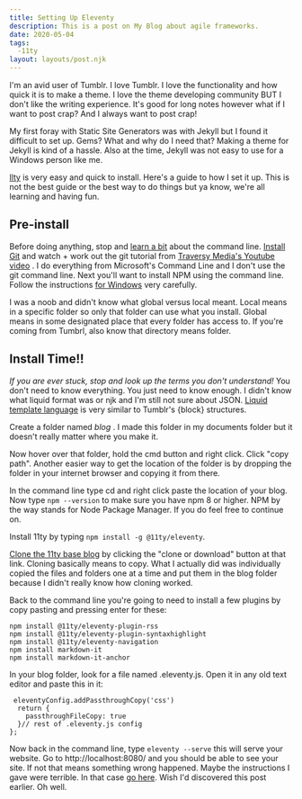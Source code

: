 ```yaml
---
title: Setting Up Eleventy
description: This is a post on My Blog about agile frameworks.
date: 2020-05-04
tags:
  -11ty
layout: layouts/post.njk
---
```


I'm an avid user of Tumblr. I love Tumblr. I love the functionality and how quick it is to make a theme. I love the theme developing community BUT I don't like the writing experience. It's good for long notes however what if I want to post crap? And I always want to post crap!

My first foray with Static Site Generators was with Jekyll but I found it difficult to set up. Gems? What and why do I need that? Making a theme for Jekyll is kind of a hassle. Also at the time, Jekyll was not easy to use for a Windows person like me. 

[llty](https://www.11ty.dev/) is very easy and quick to install. Here's a guide to how I set it up. This is not the best guide or the best way to do things but ya know, we're all learning and having fun.

## Pre-install

Before doing anything, stop and [learn a bit](https://learntocodewith.me/getting-started/topics/command-line/) about the command line. [Install Git](https://git-scm.com/book/en/v2/Getting-Started-Installing-Git) and watch + work out the git tutorial from [Traversy Media's Youtube video](https://www.youtube.com/watch?v=SWYqp7iY_Tc) . I do everything from Microsoft's Command Line and I don't use the git command line. Next you'll want to install NPM using the command line. Follow the instructions [for Windows](https://phoenixnap.com/kb/install-node-js-npm-on-windows) very carefully. 

I was a noob and didn't know what global versus local meant. Local means in a specific folder so only that folder can use what you install. Global means in some designated place that every folder has access to. If you're coming from Tumbrl, also know that directory means folder.

## Install Time!!

_If you are ever stuck, stop and look up the terms you don't understand!_ You don't need to know everything. You just need to know enough. I didn't know what liquid format was or njk and I'm still not sure about JSON. [Liquid template language](https://shopify.github.io/liquid/basics/introduction/) is very similar to Tumblr's {block} structures. 

Create a folder named _blog_ . I made this folder in my documents folder but it doesn't really matter where you make it.

Now hover over that folder, hold the cmd button and right click. Click "copy path". Another easier way to get the location of the folder is by dropping the folder in your internet browser and copying it from there.

In the command line type cd and right click paste the location of your blog. Now type `npm --version` to make sure you have npm 8 or higher. NPM by the way stands for Node Package Manager. If you do feel free to continue on.

Install 11ty by typing `npm install -g @11ty/eleventy`. 

[Clone the 11ty base blog](https://github.com/11ty/eleventy-base-blog) by clicking the "clone or download" button at that link. Cloning basically means to copy. What I actually did was individually copied the files and folders one at a time and put them in the blog folder because I didn't really know how cloning worked.

Back to the command line you're  going to need to install a few plugins by copy pasting and pressing enter for these:

```
npm install @11ty/eleventy-plugin-rss
npm install @11ty/eleventy-plugin-syntaxhighlight
npm install @11ty/eleventy-navigation
npm install markdown-it
npm install markdown-it-anchor
```

In your blog folder, look for a file named .eleventy.js. Open it in any old text editor and paste this in it:

```
 eleventyConfig.addPassthroughCopy('css')
  return {
    passthroughFileCopy: true
  }// rest of .eleventy.js config
};
```

Now back in the command line, type `eleventy --serve` this will serve your website. Go to http://localhost:8080/ and you should be able to see your site. If not that means something wrong happened. Maybe the instructions I gave were terrible.  In that case [go here](https://www.filamentgroup.com/lab/build-a-blog/). Wish I'd discovered this post earlier. Oh well.



